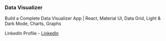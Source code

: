 ### Data Visualizer

Build a Complete Data Visualizer App | React, Material UI, Data Grid, Light & Dark Mode, Charts, Graphs

LinkedIn Profile - [LinkedIn](https://www.linkedin.com/in/ishaan-gupta-dev/)
